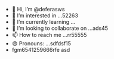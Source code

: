 - 👋 Hi, I’m @deferasws
- 👀 I’m interested in ...52263
- 🌱 I’m currently learning ...
- 💞️ I’m looking to collaborate on ...ads45
- 📫 How to reach me ...rr55555
- 😄 Pronouns: ...sdfdsf15
- fgm6541259666rfe
asd
<!---5445sdf455dhf5445
deferasws/deferasws is a ✨ special ✨ repository because its `README.md` (this file) appears on your GitHub profile.
You can click the Preview link to take a look at your changes.2062
--->
